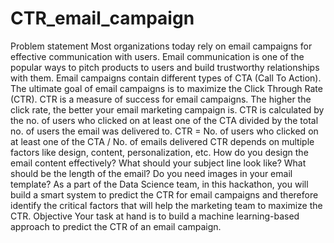 # CTR_email_campaign
Problem statement
Most organizations today rely on email campaigns for effective communication with users. Email communication is one of the popular ways to pitch products to users and build trustworthy relationships with them.
Email campaigns contain different types of CTA (Call To Action). The ultimate goal of email campaigns is to maximize the Click Through Rate (CTR).
CTR is a measure of success for email campaigns. The higher the click rate, the better your email marketing campaign is. CTR is calculated by the no. of users who clicked on at least one of the CTA divided by the total no. of users the email was delivered to.
CTR = No. of users who clicked on at least one of the CTA / No. of emails delivered
CTR depends on multiple factors like design, content, personalization, etc.
How do you design the email content effectively?
What should your subject line look like?
What should be the length of the email?
Do you need images in your email template?
As a part of the Data Science team, in this hackathon, you will build a smart system to predict the CTR for email campaigns and therefore identify the critical factors that will help the marketing team to maximize the CTR.
Objective
Your task at hand is to build a machine learning-based approach to predict the CTR of an email campaign.
